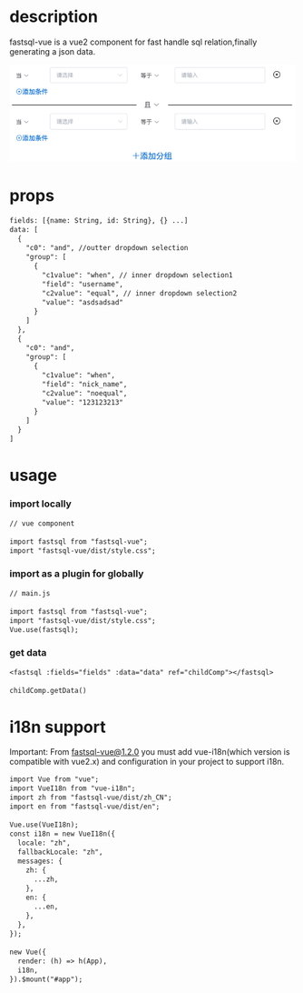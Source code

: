 # description

fastsql-vue is a vue2 component for fast handle sql relation,finally generating a json data.

![this is a demonstrate image](https://github.com/johnlin0207/npmpackages/blob/main/fastsql/public/demo.png?raw=true "fastsql-vue")

# props

    fields: [{name: String, id: String}, {} ...]
    data: [
      {
        "c0": "and", //outter dropdown selection
        "group": [
          {
            "c1value": "when", // inner dropdown selection1
            "field": "username",
            "c2value": "equal", // inner dropdown selection2
            "value": "asdsadsad"
          }
        ]
      },
      {
        "c0": "and",
        "group": [
          {
            "c1value": "when",
            "field": "nick_name",
            "c2value": "noequal",
            "value": "123123213"
          }
        ]
      }
    ]

# usage

### import locally

    // vue component

    import fastsql from "fastsql-vue";
    import "fastsql-vue/dist/style.css";

### import as a plugin for globally

    // main.js

    import fastsql from "fastsql-vue";
    import "fastsql-vue/dist/style.css";
    Vue.use(fastsql);

### get data

    <fastsql :fields="fields" :data="data" ref="childComp"></fastsql>

    childComp.getData()

# i18n support

Important: From fastsql-vue@1.2.0 you must add vue-i18n(which version is compatible with vue2.x) and configuration in your project to support i18n.

    import Vue from "vue";
    import VueI18n from "vue-i18n";
    import zh from "fastsql-vue/dist/zh_CN";
    import en from "fastsql-vue/dist/en";

    Vue.use(VueI18n);
    const i18n = new VueI18n({
      locale: "zh",
      fallbackLocale: "zh",
      messages: {
        zh: {
          ...zh,
        },
        en: {
          ...en,
        },
      },
    });

    new Vue({
      render: (h) => h(App),
      i18n,
    }).$mount("#app");
